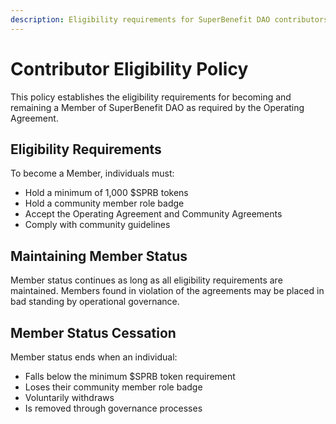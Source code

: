 ```yaml
---
description: Eligibility requirements for SuperBenefit DAO contributors
---
```


# Contributor Eligibility Policy

This policy establishes the eligibility requirements for becoming and remaining a Member of SuperBenefit DAO as required by the Operating Agreement.

## Eligibility Requirements

To become a Member, individuals must:
- Hold a minimum of 1,000 $SPRB tokens
- Hold a community member role badge
- Accept the Operating Agreement and Community Agreements
- Comply with community guidelines

## Maintaining Member Status

Member status continues as long as all eligibility requirements are maintained. Members found in violation of the agreements may be placed in bad standing by operational governance.

## Member Status Cessation

Member status ends when an individual:
- Falls below the minimum $SPRB token requirement
- Loses their community member role badge
- Voluntarily withdraws
- Is removed through governance processes
